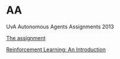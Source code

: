 AA
==

UvA Autonomous Agents Assignments 2013

[The assignment](http://blackboard.uva.nl/webapps/blackboard/execute/content/file?cmd=view&content_id=_4550915_1&course_id=_122045_1)

[Reinforcement Learning: An Introduction](http://webdocs.cs.ualberta.ca/~sutton/book/ebook/the-book.html)
